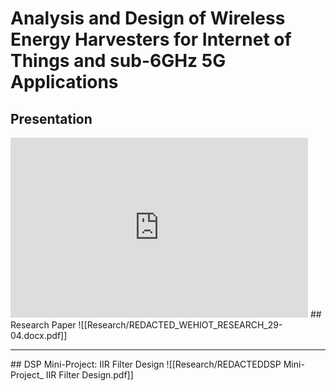 # Analysis and Design of​  Wireless Energy Harvesters for Internet of Things and sub-6GHz 5G Applications
## Presentation
<iframe src="https://1drv.ms/p/c/7869bbf356ad94b1/IQR3zHJegdzWTadXIzcm-zLaATDIQ84sBucu70pDOBIYhGk?em=2&amp;wdAr=1.7777777777777777&amp;wdEaaCheck=0" width="476px" height="288px" frameborder="0">This is an embedded <a target="_blank" href="https://office.com">Microsoft Office</a> presentation, powered by <a target="_blank" href="https://office.com/webapps">Office</a>.</iframe>
## Research Paper
![[Research/REDACTED_WEHIOT_RESEARCH_29-04.docx.pdf]]
<hr>
## DSP Mini-Project: IIR Filter Design
![[Research/REDACTEDDSP Mini-Project_ IIR Filter Design.pdf]]